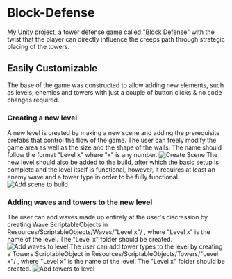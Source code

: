 # Block-Defense
My Unity project, a tower defense game called "Block Defense" with the twist that the player can directly influence the creeps path through strategic placing of the towers.
## Easily Customizable
The base of the game was constructed to allow adding new elements, such as levels, enemies and towers with just a couple of button clicks & no code changes required.
### Creating a new level
A new level is created by making a new scene and adding the prerequisite prefabs that control the flow of the game. The user can freely modify the game area as well as the size and the shape of the walls. The name should follow the format "Level x" where "x" is any number.
![Create Scene](https://user-images.githubusercontent.com/42253300/196178118-55c49624-df01-4643-a6b5-be956c7a18d3.gif)
The new level should also be added to the build, after which the basic setup is complete and the level itself is functional, however, it requires at least an enemy wave and a tower type in order to be fully functional. 
![Add scene to build](https://user-images.githubusercontent.com/42253300/196178955-f610300a-a911-4e27-a74d-412709f706e6.gif)
### Adding waves and towers to the new level
The user can add waves made up entirely at the user's discression by creating Wave ScriptableObjects in Resources/ScriptableObjects/Waves/"Level x"/ , where "Level x" is the name of the level. The "Level x" folder should be created.
![Add waves to level](https://user-images.githubusercontent.com/42253300/196179944-e1606423-4507-46e8-83e3-44b1f1f6d7e2.gif)
The user can add tower types to the level by creating a Towers ScriptableObject in Resources/ScriptableObjects/Towers/"Level x"/ , where "Level x" is the name of the level. The "Level x" folder should be created.
![Add towers to level](https://user-images.githubusercontent.com/42253300/196180268-cb675181-9fc5-4b1f-a179-5d90af311491.gif)

